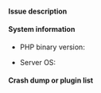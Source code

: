 #### Issue description
<!-- Write a short description about the issue, and if applicable, include detailed steps to reproduce this issue -->

#### System information
<!-- Please provide your PHP binary, e.g. 7.0.22 -->
* PHP binary version:

<!-- Please provide information of the OS on your server, e.g. Windows 10 1709 (64-bit), Windows Server 2016, Debian 9.1 (64-bit) -->
* Server OS:

#### Crash dump or plugin list
<!-- If you have any of them, please paste them in the block below -->
```

```